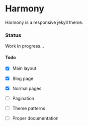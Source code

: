 # Harmony

Harmony is a responsive jekyll theme.

### Status

Work in progress...

#### Todo

- [x] Main layout
- [x] Blog page
- [x] Normal pages
- [ ] Pagination
- [ ] Theme patterns
- [ ] Proper documentation

